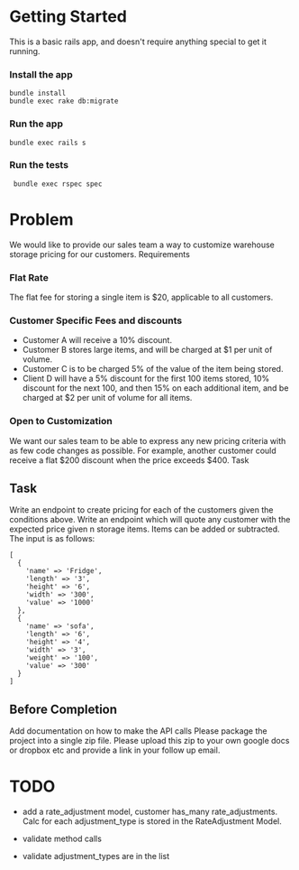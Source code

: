 # Getting Started
This is a basic rails app, and doesn't require anything special to get it running.

### Install the app
```
bundle install
bundle exec rake db:migrate

```

### Run the app
``` bundle exec rails s  ```

### Run the tests
```  bundle exec rspec spec ```



# Problem

We would like to provide our sales team a way to customize warehouse storage pricing for our customers.
Requirements

### Flat Rate
The flat fee for storing a single item is $20, applicable to all customers.

### Customer Specific Fees and discounts
* Customer A will receive a 10% discount.
* Customer B stores large items, and will be charged at $1 per unit of volume.
* Customer C is to be charged 5% of the value of the item being stored.
* Client D will have a 5% discount for the first 100 items stored, 10% discount for the next 100, and then 15% on each additional item, and be charged at $2 per unit of volume for all items.

### Open to Customization
We want our sales team to be able to express any new pricing criteria with as few code changes as possible. For example, another customer could receive a flat $200 discount when the price exceeds $400. 
Task

## Task
Write an endpoint to create pricing for each of the customers given the conditions above.
Write an endpoint which will quote any customer with the expected price given n storage items. Items can be added or subtracted. The input is as follows:

```
[
  {
    'name' => 'Fridge',
    'length' => '3',
    'height' => '6',
    'width' => '300',
    'value' => '1000'
  },
  {
    'name' => 'sofa',
    'length' => '6',
    'height' => '4',
    'width' => '3',
    'weight' => '100',
    'value' => '300'
  }
]
```

## Before Completion
Add documentation on how to make the API calls
Please package the project into a single zip file. Please upload this zip to your own google docs or dropbox etc and provide a link in your follow up email.


# TODO
* add a rate_adjustment model, customer has_many rate_adjustments.  Calc for each adjustment_type is stored in the RateAdjustment Model.  

* validate method calls
* validate adjustment_types are in the list
